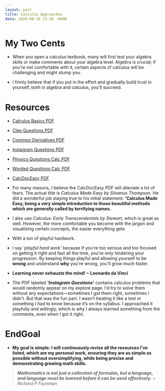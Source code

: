 ```yaml
---
layout: post
title: Calculus Approaches
date: 2024-08-18 22:38 -0400
---
```


# My Two Cents

- When you open a calculus textbook, many will first test your algebra skills or make comments about your algebra level. Algebra is crucial; if you're not comfortable with it, certain aspects of calculus will be challenging and might stump you.

- I firmly believe that if you put in the effort and gradually build trust in yourself, both in algebra and calculus, you'll succeed.


# Resources

- [Calculus Basics PDF](/assets/Calculus_Basics.pdf)
- [Clep Questions PDF](/assets/Clep_questions-2.pdf)
- [Common Derivatives PDF](/assets/Common_derivatives-2.pdf)
- [Instagram Questions PDF](/assets/Instagram_Questions.pdf)
- [Physics Questions Calc PDF](/assets/Physics_Ques.pdf)
- [Worded Questions Calc PDF](/assets/Worded_Questions_Calc.pdf)
- [CalcDocEasy PDF](/assets/CalcDocEasy.pdf)

- For many reasons, I believe the CalcDocEasy PDF will alleviate a lot of fears. The actual title is _Calculus Made Easy by Silvanus Thompson._ He did a wonderful job staying true to his initial statement: **'Calculus Made Easy, being a very simple introduction to those beautiful methods which are generally called by terrifying names.**

- I also use _Calculus: Early Transcendentals by Stewart_, which is great as well. However, the more comfortable you become with the jargon and visualizing certain concepts, the easier everything gets

- With a ton of playful hardwork.

- I say _'playful hard work'_ because if you're too serious and too focused on getting it right and fast all the time, you're only hindering your progression. By keeping things playful and allowing yourself to be **wrong** and understand **why** you're wrong, you'll grow much faster.

- **Learning never exhausts the mind! ~ Leonardo da Vinci**

- The PDF labeled  **_'Instagram Questions'_**  contains calculus problems that would randomly appear on my explore page. I'd try to solve them without any expectations—sometimes I got them right, sometimes I didn't. But that was the fun part. I wasn’t treating it like a test or something I had to know because it’s on the syllabus. I approached it playfully and willingly, which is why I always learned something from the comments, even when I got it right.

# EndGoal

- **My goal is simple: I will continuously revise all the resources I’ve listed, which are my personal work, ensuring they are as simple as possible without oversimplifying, while being precise and demonstrating growing math skills.**

> _**Mathematics is not just a collection of formulas, but a language, and language must be learned before it can be used effectively.**_ ~ _Richard P Feynman_